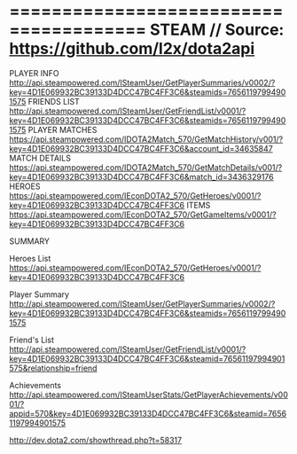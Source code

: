 =======================================
STEAM //
Source: https://github.com/l2x/dota2api
=======================================
PLAYER INFO
	http://api.steampowered.com/ISteamUser/GetPlayerSummaries/v0002/?key=4D1E069932BC39133D4DCC47BC4FF3C6&steamids=76561197994901575
FRIENDS LIST
  http://api.steampowered.com/ISteamUser/GetFriendList/v0001/?key=4D1E069932BC39133D4DCC47BC4FF3C6&steamids=76561197994901575
PLAYER MATCHES
	https://api.steampowered.com/IDOTA2Match_570/GetMatchHistory/v001/?key=4D1E069932BC39133D4DCC47BC4FF3C6&account_id=34635847
MATCH DETAILS
	https://api.steampowered.com/IDOTA2Match_570/GetMatchDetails/v001/?key=4D1E069932BC39133D4DCC47BC4FF3C6&match_id=3436329176
HEROES
	https://api.steampowered.com/IEconDOTA2_570/GetHeroes/v0001/?key=4D1E069932BC39133D4DCC47BC4FF3C6
ITEMS
	https://api.steampowered.com/IEconDOTA2_570/GetGameItems/v0001/?key=4D1E069932BC39133D4DCC47BC4FF3C6




SUMMARY

Heroes List
https://api.steampowered.com/IEconDOTA2_570/GetHeroes/v0001/?key=4D1E069932BC39133D4DCC47BC4FF3C6

Player Summary
http://api.steampowered.com/ISteamUser/GetPlayerSummaries/v0002/?key=4D1E069932BC39133D4DCC47BC4FF3C6&steamids=76561197994901575

Friend's List
http://api.steampowered.com/ISteamUser/GetFriendList/v0001/?key=4D1E069932BC39133D4DCC47BC4FF3C6&steamid=76561197994901575&relationship=friend

Achievements
http://api.steampowered.com/ISteamUserStats/GetPlayerAchievements/v0001/?appid=570&key=4D1E069932BC39133D4DCC47BC4FF3C6&steamid=76561197994901575

http://dev.dota2.com/showthread.php?t=58317
